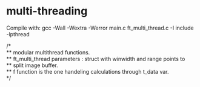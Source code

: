 # multi-threading

Compile with: gcc -Wall -Wextra -Werror main.c ft_multi_thread.c -I include -lpthread


/*                                                                              
** modular multithread functions.                                               
** ft_multi_thread parameters : struct with winwidth and range points to        
** split image buffer.                                                          
** f function is the one handeling calculations through t_data var.             
*/                     
